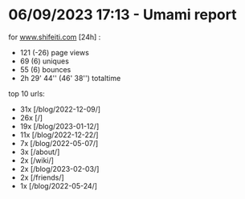 # 06/09/2023 17:13 - Umami report
for www.shifeiti.com [24h] :

 - 121 (-26) page views
 - 69 (6) uniques
 - 55 (6) bounces
 - 2h 29' 44'' (46' 38'') totaltime


top 10 urls:
 - 31x [/blog/2022-12-09/]
 - 26x [/]
 - 19x [/blog/2023-01-12/]
 - 11x [/blog/2022-12-22/]
 - 7x [/blog/2022-05-07/]
 - 3x [/about/]
 - 2x [/wiki/]
 - 2x [/blog/2023-02-03/]
 - 2x [/friends/]
 - 1x [/blog/2022-05-24/]


